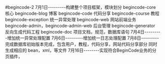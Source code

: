#begincode-2
7月1日---------构建整个项目框架，模块划分
               begincode-core 核心
               begincode-blog 博客
               begincode-code 代码分享
               begincode-course 教程
               begincode-exception 统一异常处理
               begincode-web  网站前端业务
               begincode-admin，begincode-admin-web 后台管理
               begincode-generator 反向生成代码工程
               begincode-doc   项目文档，规范，数据库语句
7月4日---------增加统一异常处理配置
7月6日---------增加统一日志处理配置
7月8日---------完成数据库初始版本完成，包含用户，教程，代码分享，网站代码分享部分
               同时生成相应的 bean，xml，等文件
7月16日--------实现符合BeginCode业务的分页插件，